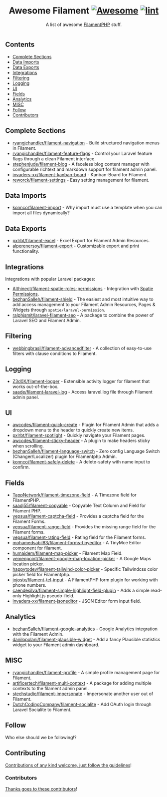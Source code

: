 <div align="center">

<!-- title -->

<!--lint ignore no-dead-urls-->

# Awesome Filament [![Awesome](https://awesome.re/badge.svg)](https://awesome.re) [![lint](https://github.com/spekulatius/awesome-filament/actions/workflows/lint.yaml/badge.svg)](https://github.com/spekulatius/awesome-filament/actions/workflows/lint.yaml)

<!-- subtitle -->

A list of awesome [FilamentPHP](https://github.com/filamentphp/filament) stuff.

<!-- image -->

<a href="" target="_blank" rel="noopener noreferrer">
  <img src="" />
</a>

<!-- description -->

</div>

<!-- TOC -->

## Contents

- [Complete Sections](#complete-sections)
- [Data Imports](#data-imports)
- [Data Exports](#data-exports)
- [Integrations](#integrations)
- [Filtering](#filtering)
- [Logging](#logging)
- [UI](#ui)
- [Fields](#fields)
- [Analytics](#analytics)
- [MISC](#misc)
- [Follow](#follow)
- [Contributors](#contributors)

<!-- CONTENT -->

## Complete Sections

- [ryangjchandler/filament-navigation](https://github.com/ryangjchandler/filament-navigation) - Build structured navigation menus in Filament.
- [ryangjchandler/filament-feature-flags](https://github.com/ryangjchandler/filament-feature-flags) - Control your Laravel feature flags through a clean Filament interface.
- [stephenjude/filament-blog](https://github.com/stephenjude/filament-blog) - A faceless blog content manager with configurable richtext and markdown support for filament admin panel.
- [invaders-xx/filament-kanban-board](https://github.com/invaders-xx/filament-kanban-board) - Kanban-Board for Filament.
- [reworck/filament-settings](https://github.com/reworck/filament-settings) - Easy setting management for filament.

## Data Imports

- [konnco/filament-import](https://github.com/konnco/filament-import) - Why import must use a template when you can import all files dynamically?

## Data Exports

- [pxlrbt/filament-excel](https://github.com/pxlrbt/filament-excel) - Excel Export for Filament Admin Resources.
- [alperenersoy/filament-export](https://github.com/alperenersoy/filament-export) - Customizable export and print functionality.

## Integrations

Integrations with popular Laravel packages:

- [Althinect/filament-spatie-roles-permissions](https://github.com/Althinect/filament-spatie-roles-permissions) - Integration with [Spatie Permissions](https://github.com/spatie/laravel-permission).
- [bezhanSalleh/filament-shield](https://github.com/bezhanSalleh/filament-shield) - The easiest and most intuitive way to add access management to your Filament Admin Resources, Pages & Widgets through `spatie/laravel-permission`.
- [ralphjsmit/laravel-filament-seo](https://github.com/ralphjsmit/laravel-filament-seo) - A package to combine the power of Laravel SEO and Filament Admin.


## Filtering

- [webbingbrasil/filament-advancedfilter](https://github.com/webbingbrasil/filament-advancedfilter) - A collection of easy-to-use filters with clause conditions to Filament.

## Logging

- [Z3d0X/filament-logger](https://github.com/Z3d0X/filament-logger) - Extensible activity logger for filament that works out-of-the-box.
- [saade/filament-laravel-log](https://github.com/saade/filament-laravel-log) - Access laravel.log file through Filament admin panel.

## UI

- [awcodes/filament-quick-create](https://github.com/awcodes/filament-quick-create) - Plugin for Filament Admin that adds a dropdown menu to the header to quickly create new items.
- [pxlrbt/filament-spotlight](https://github.com/pxlrbt/filament-spotlight) - Quickly navigate your Filament pages.
- [awcodes/filament-sticky-header](https://github.com/awcodes/filament-sticky-header) - A plugin to make headers sticky when scrolling.
- [bezhanSalleh/filament-language-switch](https://github.com/bezhanSalleh/filament-language-switch) - Zero config Language Switch (Changer/Localizer) plugin for Filamentphp Admin.
- [konnco/filament-safely-delete](https://github.com/konnco/filament-safely-delete) - A delete-safety with name input to confirm.

## Fields

- [TappNetwork/filament-timezone-field](https://github.com/TappNetwork/filament-timezone-field) - A Timezone field for FilamentPHP.
- [saadj55/filament-copyable](https://github.com/saadj55/filament-copyable) - Copyable Text Column and Field for Filament PHP.
- [yepsua/filament-captcha-field](https://github.com/yepsua/filament-captcha-field) - Provides a captcha field for the Filament Forms.
- [yepsua/filament-range-field](https://github.com/yepsua/filament-range-field) - Provides the missing range field for the Filament forms.
- [yepsua/filament-rating-field](https://github.com/yepsua/filament-rating-field) - Rating field for the Filament forms.
- [mohamedsabil83/filament-forms-tinyeditor](https://github.com/mohamedsabil83/filament-forms-tinyeditor) - A TinyMce Editor component for filament.
- [humaidem/filament-map-picker](https://github.com/humaidem/filament-map-picker) - Filament Map Field.
- [yemenpoint/filament-google-map-location-picker](https://github.com/yemenpoint/filament-google-map-location-picker) - A Google Maps location picker.
- [happytodev/filament-tailwind-color-picker](https://github.com/happytodev/filament-tailwind-color-picker) - Specific Tailwindcss color picker field for Filamentphp.
- [jojostx/filament-tel-input](https://github.com/jojostx/filament-tel-input) - A FilamentPHP form plugin for working with phone numbers.
- [caendesilva/filament-simple-highlight-field-plugin](https://github.com/caendesilva/filament-simple-highlight-field-plugin) - Adds a simple read-only Highlight.js pseudo-field.
- [invaders-xx/filament-jsoneditor](https://github.com/invaders-xx/filament-jsoneditor) - JSON Editor form input field.

## Analytics

- [bezhanSalleh/filament-google-analytics](https://github.com/bezhanSalleh/filament-google-analytics) - Google Analytics integration with the Filament Admin.
- [danilopolani/filament-plausible-widget](https://github.com/danilopolani/filament-plausible-widget) - Add a fancy Plausible statistics widget to your Filament admin dashboard.

## MISC

- [ryangjchandler/filament-profile](https://github.com/ryangjchandler/filament-profile) - A simple profile management page for Filament.
- [artificertech/filament-multi-context](https://github.com/artificertech/filament-multi-context) - A package for adding multiple contexts to the filament admin panel.
- [stechstudio/filament-impersonate](https://github.com/stechstudio/filament-impersonate) - Impersonate another user out of Filament.
- [DutchCodingCompany/filament-socialite](https://github.com/DutchCodingCompany/filament-socialite) - Add OAuth login through Laravel Socialite to Filament.

<!-- END CONTENT -->

## Follow

<!-- list people worth following on social sites (Twitter, LinkedIn, GitHub, YouTube etc.) -->

Who else should we be following!?

## Contributing

[Contributions of any kind welcome, just follow the guidelines](contributing.md)!

### Contributors

[Thanks goes to these contributors](https://github.com/spekulatius/awesome-filament/graphs/contributors)!
